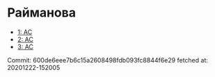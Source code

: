 # Райманова
- [1: AC](1.md)
- [2: AC](2.md)
- [3: AC](3.md)

Commit: 600de6eee7b6c15a2608498fdb093fc8844f6e29
 fetched at: 20201222-152005
